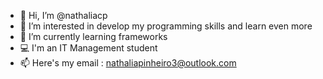 - 👋 Hi, I’m @nathaliacp
- 👀 I’m interested in develop my programming skills and learn even more
- 🌱 I’m currently learning frameworks
- 💻 I'm an IT Management student
- 📫 Here's my email : nathaliapinheiro3@outlook.com

<!---
nathaliacp/nathaliacp is a ✨ special ✨ repository because its `README.md` (this file) appears on your GitHub profile.
You can click the Preview link to take a look at your changes.
--->
